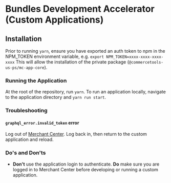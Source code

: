 # Bundles Development Accelerator (Custom Applications)

## Installation

Prior to running `yarn`, ensure you have exported an auth token to npm in the NPM_TOKEN environment variable, e.g. `export NPM_TOKEN=xxxx-xxxx-xxxx-xxxx`  This will allow the installation of the private package (`@commercetools-us-ps/mc-app-core`).

### Running the Application

At the root of the repository, run `yarn`. To run an application locally, navigate to the application directory and `yarn run start`.

### Troubleshooting

#### `graphql_error.invalid_token` error
Log out of [Merchant Center](https://mc.us-central1.gcp.commercetools.com). Log back in, then return to the custom application and reload.

### Do's and Don'ts

* **Don't** use the application login to authenticate. **Do** make sure you are logged in to Merchant Center before developing or running a custom application.

